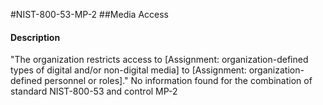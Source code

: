 #NIST-800-53-MP-2
##Media Access
#### Description
"The organization restricts access to [Assignment: organization-defined types of digital and/or non-digital media] to [Assignment: organization-defined personnel or roles]."
No information found for the combination of standard NIST-800-53 and control MP-2
